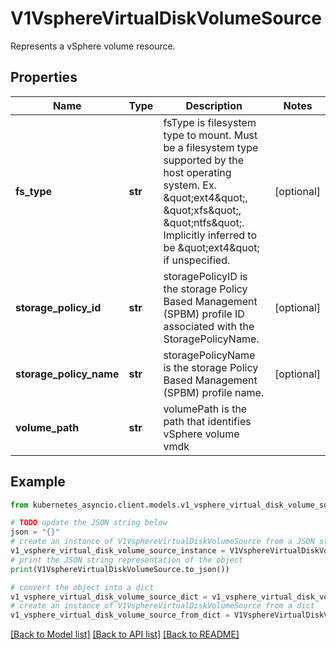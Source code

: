 # V1VsphereVirtualDiskVolumeSource

Represents a vSphere volume resource.

## Properties

Name | Type | Description | Notes
------------ | ------------- | ------------- | -------------
**fs_type** | **str** | fsType is filesystem type to mount. Must be a filesystem type supported by the host operating system. Ex. \&quot;ext4\&quot;, \&quot;xfs\&quot;, \&quot;ntfs\&quot;. Implicitly inferred to be \&quot;ext4\&quot; if unspecified. | [optional] 
**storage_policy_id** | **str** | storagePolicyID is the storage Policy Based Management (SPBM) profile ID associated with the StoragePolicyName. | [optional] 
**storage_policy_name** | **str** | storagePolicyName is the storage Policy Based Management (SPBM) profile name. | [optional] 
**volume_path** | **str** | volumePath is the path that identifies vSphere volume vmdk | 

## Example

```python
from kubernetes_asyncio.client.models.v1_vsphere_virtual_disk_volume_source import V1VsphereVirtualDiskVolumeSource

# TODO update the JSON string below
json = "{}"
# create an instance of V1VsphereVirtualDiskVolumeSource from a JSON string
v1_vsphere_virtual_disk_volume_source_instance = V1VsphereVirtualDiskVolumeSource.from_json(json)
# print the JSON string representation of the object
print(V1VsphereVirtualDiskVolumeSource.to_json())

# convert the object into a dict
v1_vsphere_virtual_disk_volume_source_dict = v1_vsphere_virtual_disk_volume_source_instance.to_dict()
# create an instance of V1VsphereVirtualDiskVolumeSource from a dict
v1_vsphere_virtual_disk_volume_source_from_dict = V1VsphereVirtualDiskVolumeSource.from_dict(v1_vsphere_virtual_disk_volume_source_dict)
```
[[Back to Model list]](../README.md#documentation-for-models) [[Back to API list]](../README.md#documentation-for-api-endpoints) [[Back to README]](../README.md)


